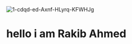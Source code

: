 <img src="https://i.ibb.co/b52YHZ9/1-cdqd-ed-Axnf-HLyrq-KFWHJg.png" alt="1-cdqd-ed-Axnf-HLyrq-KFWHJg" border="0">
<h1>hello i am Rakib Ahmed</h1>
